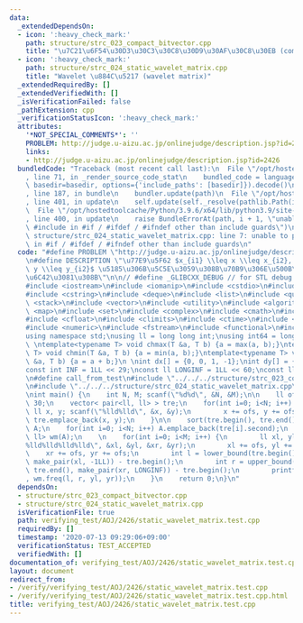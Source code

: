 ```yaml
---
data:
  _extendedDependsOn:
  - icon: ':heavy_check_mark:'
    path: structure/strc_023_compact_bitvector.cpp
    title: "\u7C21\u6F54\u30D3\u30C3\u30C8\u30D9\u30AF\u30C8\u30EB (compact bit vector)"
  - icon: ':heavy_check_mark:'
    path: structure/strc_024_static_wavelet_matrix.cpp
    title: "Wavelet \u884C\u5217 (wavelet matrix)"
  _extendedRequiredBy: []
  _extendedVerifiedWith: []
  _isVerificationFailed: false
  _pathExtension: cpp
  _verificationStatusIcon: ':heavy_check_mark:'
  attributes:
    '*NOT_SPECIAL_COMMENTS*': ''
    PROBLEM: http://judge.u-aizu.ac.jp/onlinejudge/description.jsp?id=2426
    links:
    - http://judge.u-aizu.ac.jp/onlinejudge/description.jsp?id=2426
  bundledCode: "Traceback (most recent call last):\n  File \"/opt/hostedtoolcache/Python/3.9.6/x64/lib/python3.9/site-packages/onlinejudge_verify/documentation/build.py\"\
    , line 71, in _render_source_code_stat\n    bundled_code = language.bundle(stat.path,\
    \ basedir=basedir, options={'include_paths': [basedir]}).decode()\n  File \"/opt/hostedtoolcache/Python/3.9.6/x64/lib/python3.9/site-packages/onlinejudge_verify/languages/cplusplus.py\"\
    , line 187, in bundle\n    bundler.update(path)\n  File \"/opt/hostedtoolcache/Python/3.9.6/x64/lib/python3.9/site-packages/onlinejudge_verify/languages/cplusplus_bundle.py\"\
    , line 401, in update\n    self.update(self._resolve(pathlib.Path(included), included_from=path))\n\
    \  File \"/opt/hostedtoolcache/Python/3.9.6/x64/lib/python3.9/site-packages/onlinejudge_verify/languages/cplusplus_bundle.py\"\
    , line 400, in update\n    raise BundleErrorAt(path, i + 1, \"unable to process\
    \ #include in #if / #ifdef / #ifndef other than include guards\")\nonlinejudge_verify.languages.cplusplus_bundle.BundleErrorAt:\
    \ structure/strc_024_static_wavelet_matrix.cpp: line 7: unable to process #include\
    \ in #if / #ifdef / #ifndef other than include guards\n"
  code: "#define PROBLEM \"http://judge.u-aizu.ac.jp/onlinejudge/description.jsp?id=2426\"\
    \n#define DESCRIPTION \"\u77E9\u5F62 $x_{i1} \\leq x \\leq x_{i2}, y_{i1} \\leq\
    \ y \\leq y_{i2}$ \u5185\u306B\u5C5E\u3059\u308B\u70B9\u306E\u500B\u6570\u3092\
    \u6C42\u3081\u308B\"\n\n// #define _GLIBCXX_DEBUG // for STL debug (optional)\n\
    #include <iostream>\n#include <iomanip>\n#include <cstdio>\n#include <string>\n\
    #include <cstring>\n#include <deque>\n#include <list>\n#include <queue>\n#include\
    \ <stack>\n#include <vector>\n#include <utility>\n#include <algorithm>\n#include\
    \ <map>\n#include <set>\n#include <complex>\n#include <cmath>\n#include <limits>\n\
    #include <cfloat>\n#include <climits>\n#include <ctime>\n#include <cassert>\n\
    #include <numeric>\n#include <fstream>\n#include <functional>\n#include <bitset>\n\
    using namespace std;\nusing ll = long long int;\nusing int64 = long long int;\n\
    \ \ntemplate<typename T> void chmax(T &a, T b) {a = max(a, b);}\ntemplate<typename\
    \ T> void chmin(T &a, T b) {a = min(a, b);}\ntemplate<typename T> void chadd(T\
    \ &a, T b) {a = a + b;}\n \nint dx[] = {0, 0, 1, -1};\nint dy[] = {1, -1, 0, 0};\n\
    const int INF = 1LL << 29;\nconst ll LONGINF = 1LL << 60;\nconst ll MOD = 1000000007LL;\n\
    \n#define call_from_test\n#include \"../../../structure/strc_023_compact_bitvector.cpp\"\
    \n#include \"../../../structure/strc_024_static_wavelet_matrix.cpp\"\n#undef call_from_test\n\
    \nint main() {\n    int N, M; scanf(\"%d%d\", &N, &M);\n\n    ll ofs = 1LL <<\
    \ 30;\n    vector< pair<ll, ll> > tre;\n    for(int i=0; i<N; i++) {\n       \
    \ ll x, y; scanf(\"%lld%lld\", &x, &y);\n        x += ofs, y += ofs;\n       \
    \ tre.emplace_back(x, y);\n    }\n\n    sort(tre.begin(), tre.end());\n    vector<ll>\
    \ A;\n    for(int i=0; i<N; i++) A.emplace_back(tre[i].second);\n    WaveletMatrix<35,\
    \ ll> wm(A);\n    \n    for(int i=0; i<M; i++) {\n        ll xl, yl, xr, yr; scanf(\"\
    %lld%lld%lld%lld\", &xl, &yl, &xr, &yr);\n        xl += ofs, yl += ofs;\n    \
    \    xr += ofs, yr += ofs;\n        int l = lower_bound(tre.begin(), tre.end(),\
    \ make_pair(xl, -1LL)) - tre.begin();\n        int r = upper_bound(tre.begin(),\
    \ tre.end(), make_pair(xr, LONGINF)) - tre.begin();\n        printf(\"%d\\n\"\
    , wm.freq(l, r, yl, yr));\n    }\n    return 0;\n}\n"
  dependsOn:
  - structure/strc_023_compact_bitvector.cpp
  - structure/strc_024_static_wavelet_matrix.cpp
  isVerificationFile: true
  path: verifying_test/AOJ/2426/static_wavelet_matrix.test.cpp
  requiredBy: []
  timestamp: '2020-07-13 09:29:06+09:00'
  verificationStatus: TEST_ACCEPTED
  verifiedWith: []
documentation_of: verifying_test/AOJ/2426/static_wavelet_matrix.test.cpp
layout: document
redirect_from:
- /verify/verifying_test/AOJ/2426/static_wavelet_matrix.test.cpp
- /verify/verifying_test/AOJ/2426/static_wavelet_matrix.test.cpp.html
title: verifying_test/AOJ/2426/static_wavelet_matrix.test.cpp
---
```

